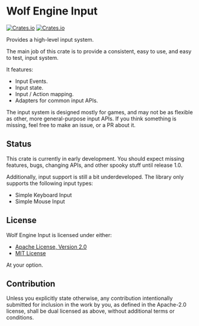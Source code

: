 # Wolf Engine Input 

[![Crates.io](https://img.shields.io/crates/l/wolf_engine_input)](https://github.com/AlexiWolf/wolf_engine#license)
[![Crates.io](https://img.shields.io/crates/v/wolf_engine_input)](https://crates.io/crates/wolf_engine_input)

Provides a high-level input system.

The main job of this crate is to provide a consistent, easy to use, and easy to
test, input system.

It features:

- Input Events.
- Input state.
- Input / Action mapping.
- Adapters for common input APIs. 

The input system is designed mostly for games, and may not be as flexible as
other, more general-purpose input APIs.  If you think something is missing,
feel free to make an issue, or a PR about it.

## Status

This crate is currently in early development.  You should expect missing
features, bugs, changing APIs, and other spooky stuff until release 1.0.

Additionally, input support is still a bit underdeveloped.  The library only
supports the following input types:

- Simple Keyboard Input
- Simple Mouse Input

## License

Wolf Engine Input is licensed under either:

- [Apache License, Version 2.0](LICENSE-APACHE)
- [MIT License](LICENSE-MIT)

At your option.

## Contribution

Unless you explicitly state otherwise, any contribution intentionally
submitted for inclusion in the work by you, as defined in the Apache-2.0 
license, shall be dual licensed as above, without additional terms or 
conditions.
